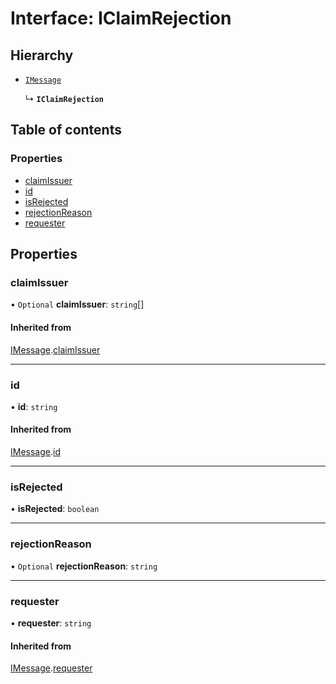 # Interface: IClaimRejection

## Hierarchy

- [`IMessage`](IMessage.md)

  ↳ **`IClaimRejection`**

## Table of contents

### Properties

- [claimIssuer](IClaimRejection.md#claimissuer)
- [id](IClaimRejection.md#id)
- [isRejected](IClaimRejection.md#isrejected)
- [rejectionReason](IClaimRejection.md#rejectionreason)
- [requester](IClaimRejection.md#requester)

## Properties

### claimIssuer

• `Optional` **claimIssuer**: `string`[]

#### Inherited from

[IMessage](IMessage.md).[claimIssuer](IMessage.md#claimissuer)

___

### id

• **id**: `string`

#### Inherited from

[IMessage](IMessage.md).[id](IMessage.md#id)

___

### isRejected

• **isRejected**: `boolean`

___

### rejectionReason

• `Optional` **rejectionReason**: `string`

___

### requester

• **requester**: `string`

#### Inherited from

[IMessage](IMessage.md).[requester](IMessage.md#requester)
